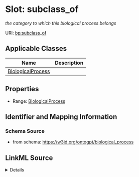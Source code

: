 # Slot: subclass_of
_the category to which this biological process belongs_


URI: [bp:subclass_of](http://w3id.org/ontogpt/biological-process-templatesubclass_of)



<!-- no inheritance hierarchy -->




## Applicable Classes

| Name | Description |
| --- | --- |
[BiologicalProcess](BiologicalProcess.md) | 






## Properties

* Range: [BiologicalProcess](BiologicalProcess.md)







## Identifier and Mapping Information







### Schema Source


* from schema: https://w3id.org/ontogpt/biological_process




## LinkML Source

<details>
```yaml
name: subclass_of
description: the category to which this biological process belongs
from_schema: https://w3id.org/ontogpt/biological_process
rank: 1000
alias: subclass_of
owner: BiologicalProcess
domain_of:
- BiologicalProcess
range: BiologicalProcess

```
</details>